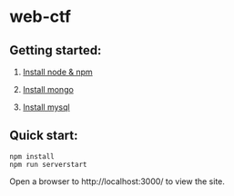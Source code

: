 # web-ctf

## Getting started:

1. [Install node & npm](https://www.digitalocean.com/community/tutorials/how-to-install-node-js-on-ubuntu-20-04)

2. [Install mongo](https://docs.mongodb.com/manual/tutorial/install-mongodb-on-ubuntu/)

3. [Install mysql](https://www.digitalocean.com/community/tutorials/how-to-install-mysql-on-ubuntu-20-04)


## Quick start:
```
npm install
npm run serverstart
```
Open a browser to http://localhost:3000/ to view the site.

